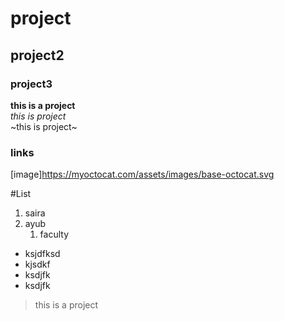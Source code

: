# project
## project2
### project3

**this is a project**\
_this is project_\
~this is project~

### links
[image]https://myoctocat.com/assets/images/base-octocat.svg

#List
1. saira
2. ayub
   1. faculty
  
- ksjdfksd
- kjsdkf
- ksdjfk
- ksdjfk

>this is a project
